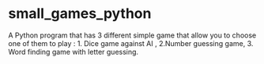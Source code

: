 # small_games_python
A Python program that has 3 different simple game that allow you to choose one of them to play : 1. Dice game against AI , 2.Number guessing game, 3. Word finding game with letter guessing.
